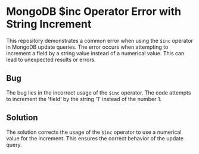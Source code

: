 # MongoDB $inc Operator Error with String Increment

This repository demonstrates a common error when using the `$inc` operator in MongoDB update queries. The error occurs when attempting to increment a field by a string value instead of a numerical value.  This can lead to unexpected results or errors.

## Bug
The bug lies in the incorrect usage of the `$inc` operator. The code attempts to increment the 'field' by the string '1' instead of the number 1. 

## Solution
The solution corrects the usage of the `$inc` operator to use a numerical value for the increment.  This ensures the correct behavior of the update query.